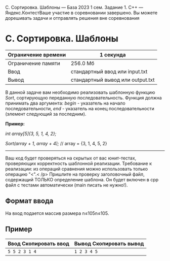  C. Сортировка. Шаблоны — База 2023 1 сем. Задание 1\. C\+\+ — Яндекс.КонтестВаше участие в соревновании завершено. Вы можете дорешивать задачи и отправлять решения вне соревнования


C. Сортировка. Шаблоны
======================




| Ограничение времени | 1 секунда |
| --- | --- |
| Ограничение памяти | 256\.0 Мб |
| Ввод | стандартный ввод или input.txt |
| Вывод | стандартный вывод или output.txt |






В данной задаче вам необходимо реализовать шаблонную функцию *Sort*, сортирующую переданную последовательность. Функция должна принимать два аргумента: *begin* \- указатель на начало последовательности, *end* \- указатель на конец последовательности (элемент следующий за последним).


**Пример:**


*int array\[5]{3, 5, 1, 4, 2};*


*Sort(array \+ 1, array \+ 4\);* // array \= {3, 1, 4, 5, 2}




---


Ваш код будет проверяться на скрытых от вас юнит\-тестах, проверяющих корректность шаблонной реализации. Требование к реализации: из операций сравнения можно использовать только операцию "\<".\< /p\>
 Пришлите на проверку заголовочный файл, содержащий ТОЛЬКО определение шаблона. Он будет включен в cpp файл с тестами автоматически (main писать не нужно!).






Формат ввода
------------




На вход подается массив размера n≤105n≤105.




Пример
------





| Ввод Скопировать ввод | Вывод Скопировать вывод |
| --- | --- |
| ``` 5 5 2 3 1 4  ``` | ``` 1 2 3 4 5   ``` |



